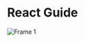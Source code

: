 # React Guide

![Frame 1](https://user-images.githubusercontent.com/104751512/172361012-77874784-c41c-4859-9ce2-2dca6ac8f3b1.png)